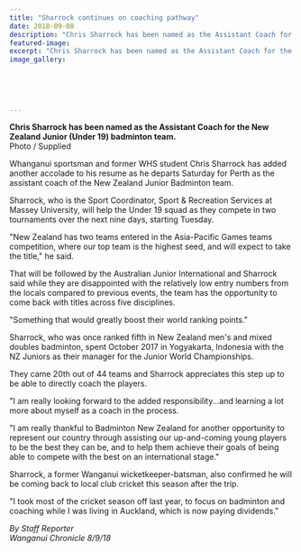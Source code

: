 ```yaml
---
title: "Sharrock continues on coaching pathway"
date: 2018-09-08
description: "Chris Sharrock has been named as the Assistant Coach for the NZ Junior (Under 19) badminton team..."
featured-image: 
excerpt: "Chris Sharrock has been named as the Assistant Coach for the New Zealand Junior (Under 19) badminton team."
image_gallery:
    
    
    
    
    
---
```


<p><strong>Chris Sharrock has been named as the Assistant Coach for the New Zealand Junior (Under 19) badminton team.</strong><br />Photo / Supplied</p>
<p class="element element-paragraph">Whanganui sportsman and former WHS student Chris Sharrock has added another accolade to his resume as he departs Saturday for Perth as the assistant coach of the New Zealand Junior Badminton team.</p>
<p class="element element-paragraph">Sharrock, who is the Sport Coordinator, Sport &amp; Recreation Services at Massey University, will help the Under 19 squad as they compete in two tournaments over the next nine days, starting Tuesday.</p>
<p class="element element-paragraph">"New Zealand has two teams entered in the Asia-Pacific Games teams competition, where our top team is the highest seed, and will expect to take the title," he said.</p>
<p class="element element-paragraph">That will be followed by the Australian Junior International and Sharrock said while they are disappointed with the relatively low entry numbers from the locals compared to previous events, the team has the opportunity to come back with titles across five disciplines.</p>
<p class="element element-paragraph">"Something that would greatly boost their world ranking points."</p>
<p class="element element-paragraph">Sharrock, who was once ranked fifth in New Zealand men's and mixed doubles badminton, spent October 2017 in Yogyakarta, Indonesia with the NZ Juniors as their manager for the Junior World Championships.</p>
<p class="element element-paragraph">They came 20th out of 44 teams and Sharrock appreciates this step up to be able to directly coach the players.</p>
<p class="element element-paragraph">"I am really looking forward to the added responsibility...and learning a lot more about myself as a coach in the process.</p>
<p class="element element-paragraph">"I am really thankful to Badminton New Zealand for another opportunity to represent our country through assisting our up-and-coming young players to be the best they can be, and to help them achieve their goals of being able to compete with the best on an international stage."</p>
<p class="element element-paragraph">Sharrock, a former Wanganui wicketkeeper-batsman, also confirmed he will be coming back to local club cricket this season after the trip.</p>
<p class="element element-paragraph">"I took most of the cricket season off last year, to focus on badminton and coaching while I was living in Auckland, which is now paying dividends."</p>
<p class="element element-paragraph"><em>By Staff Reporter</em><br /><em>Wanganui Chronicle 8/9/18</em></p>

